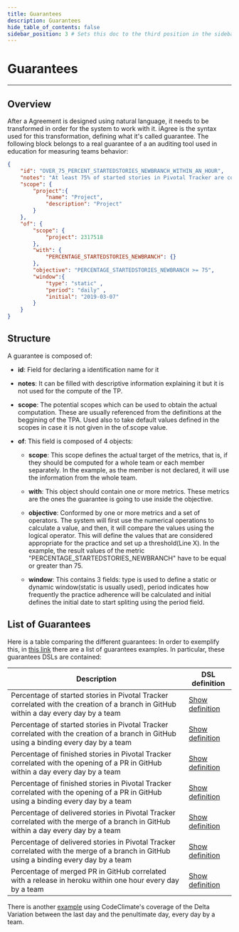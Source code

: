 ```yaml
---
title: Guarantees
description: Guarantees
hide_table_of_contents: false
sidebar_position: 3 # Sets this doc to the third position in the sidebar
---
```


# Guarantees

---

## Overview

After a Agreement is designed using natural language, it needs to be transformed in order for the system to work with it. iAgree is the syntax used for this transformation, defining what it's called guarantee. The following block belongs to a real guarantee of a an auditing tool used in education for measuring teams behavior:

```json
{
    "id": "OVER_75_PERCENT_STARTEDSTORIES_NEWBRANCH_WITHIN_AN_HOUR",
    "notes": "At least 75% of started stories in Pivotal Tracker are correlated with the creation of a branch in GitHub within an hour.",
    "scope": {
        "project":{
            "name": "Project",
            "description": "Project"
        }
    },
    "of": {
        "scope": {
            "project": 2317518
        },
        "with": {
            "PERCENTAGE_STARTEDSTORIES_NEWBRANCH": {}
        },
        "objective": "PERCENTAGE_STARTEDSTORIES_NEWBRANCH >= 75",        
        "window":{
            "type": "static" ,
            "period": "daily" ,
            "initial": "2019-03-07"
        }
    }    
}
```

## Structure

A guarantee is composed of:

* **id**: Field for declaring a identification name for it

* **notes**: It can be filled with descriptive information
explaining it but it is not used for the compute of the TP.

* **scope**: The potential scopes which can be used to obtain the actual computation. These are usually referenced from the definitions at the beggining of the TPA. Used also to take default values defined in the scopes in case it is not given in the of.scope value.

* **of**: This field is composed of 4 objects:

    * **scope**: This scope defines the actual target of the metrics, that is, if they should be computed for a whole team or each member separately. In the example, as the member is not declared, it will use the information from the whole team.

    * **with**: This object should contain one or more metrics. These metrics are the ones the guarantee is going to use inside the objective.

    * **objective**: Conformed by one or more metrics and a set of operators. The system will first use the numerical operations to calculate a value, and then, it will compare the values using the logical operator. This will define the values that are considered appropriate for the practice and set up a threshold(Line X). In the example, the result values of the metric "PERCENTAGE_STARTEDSTORIES_NEWBRANCH" have to be equal or greater than 75.

    * **window**: This contains 3 fields: type is used to define a static or dynamic window(static is usually used), period indicates how frequently the practice adherence will be calculated and initial defines the initial date to start spliting using the period field.

## List of Guarantees

Here is a table comparing the different guarantees:
In order to exemplify this, in [this link](https://github.com/isa-group/governify-examples/blob/master/metrics/event-collector/README.md#guarantees) there are a list of guarantees examples. In particular, these guarantees DSLs are contained:

| Description                                                                                                                             | DSL definition                                                                                                                                                    |
|-----------------------------------------------------------------------------------------------------------------------------------------|-------------------------------------------------------------------------------------------------------------------------------------------------------------------|
| Percentage of started stories in Pivotal Tracker correlated with the creation of a branch in GitHub within a day every day by a team    | [Show definition](https://github.com/isa-group/governify-examples/blob/master/metrics/event-collector#75_percent_newbranch_started_stories_within_a_day)          |
| Percentage of started stories in Pivotal Tracker correlated with the creation of a branch in GitHub using a binding every day by a team | [Show definition](https://github.com/isa-group/governify-examples/blob/master/metrics/event-collector#75_percent_newbranch_started_stories_within_a_day_bind)     |
| Percentage of finished stories in Pivotal Tracker correlated with the opening of a PR in GitHub within a day every day by a team        | [Show definition](https://github.com/isa-group/governify-examples/blob/master/metrics/event-collector#75_percent_master_pr_open_finsh_stories_within_a_day)       |
| Percentage of finished stories in Pivotal Tracker correlated with the opening of a PR in GitHub using a binding every day by a team     | [Show definition](https://github.com/isa-group/governify-examples/blob/master/metrics/event-collector#75_percent_master_pr_open_finsh_stories_within_a_day_bind)  |
| Percentage of delivered stories in Pivotal Tracker correlated with the merge of a branch in GitHub within a day every day by a team     | [Show definition](https://github.com/isa-group/governify-examples/blob/master/metrics/event-collector#75_percent_master_pr_merge_delvr_stories_within_a_day)      |
| Percentage of delivered stories in Pivotal Tracker correlated with the merge of a branch in GitHub using a binding every day by a team  | [Show definition](https://github.com/isa-group/governify-examples/blob/master/metrics/event-collector#75_percent_master_pr_merge_delvr_stories_within_a_day_bind) |
| Percentage of merged PR in GitHub correlated with a release in heroku within one hour every day by a team                               | [Show definition](https://github.com/isa-group/governify-examples/blob/master/metrics/event-collector#75_percent_master_pr_merge_deploy_within_a_day)             |

There is another [example](https://github.com/isa-group/governify-examples/blob/master/metrics/event-collector#coverage_delta_variation_higher_equal_zero) using CodeClimate's coverage of the Delta Variation between the last day and the penultimate day, every day by a team.